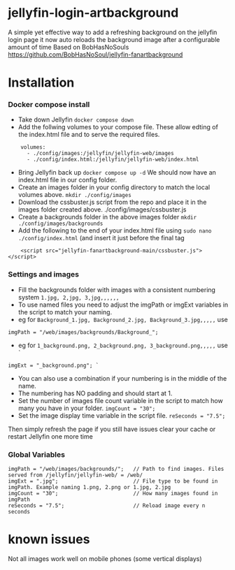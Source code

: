 # jellyfin-login-artbackground
A simple yet effective way to add a refreshing background on the jellyfin login page it now auto reloads the background image after a configurable amount of time Based on BobHasNoSouls https://github.com/BobHasNoSoul/jellyfin-fanartbackground

# Installation
### Docker compose install

* Take down Jellyfin ` docker compose down `
* Add the follwing volumes to your compose file. These allow edting of the index.html file and to serve the required files.
```
    volumes:
      - ./config/images:/jellyfin/jellyfin-web/images
      - ./config/index.html:/jellyfin/jellyfin-web/index.html
```
* Bring Jellyfin back up ` docker compose up -d ` We should now have an index.html file in our config folder.
* Create an images folder in your config directory to match the local volumes above. ` mkdir ./config/images `
* Download the cssbuster.js script from the repo and place it in the images folder created above. ./config/images/cssbuster.js
* Create a backgrounds folder in the above images folder ` mkdir ./config/images/backgrounds `
* Add the following to the end of your index.html file using `sudo nano ./config/index.html` (and insert it just before the final </body> tag
```
    <script src="jellyfin-fanartbackground-main/cssbuster.js"></script>
```
### Settings and images
* Fill the backgrounds folder with images with a consistent numbering system ` 1.jpg, 2,jpg, 3,jpg,,,,,, `
* To use named files you need to adjust the imgPath or imgExt variables in the script to match your naming.
*  eg for `Background_1.jpg, Background_2.jpg, Background_3.jpg,,,,,` use
```
imgPath = "/web/images/backgrounds/Background_";
```
*  eg for ` 1_background.png, 2_background.png, 3_background.png,,,,, ` use `
```
imgExt = "_background.png"; `
```
*  You can also use a combination if your numbering is in the middle of the name.
*  The numbering has NO padding and should start at 1.
* Set the number of images file count variable in the script to match how many you have in your folder. ` imgCount = "30"; `
* Set the image display time variable in the script file. ` reSeconds = "7.5"; `

Then simply refresh the page if you still have issues clear your cache or restart Jellyfin one more time

### Global Variables
```
imgPath = "/web/images/backgrounds/";   // Path to find images. Files served from /jellyfin/jellyfin-web/ = /web/
imgExt = ".jpg";                        // File type to be found in imgPath. Example naming 1.png, 2.png or 1.jpg, 2.jpg
imgCount = "30";                        // How many images found in imgPath
reSeconds = "7.5";                      // Reload image every n seconds
```

# known issues 
Not all images work well on mobile phones (some vertical displays)
